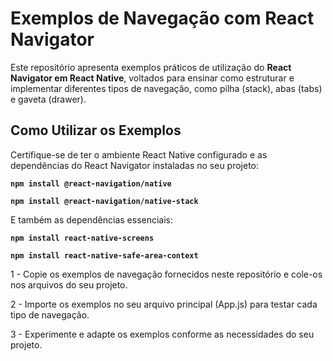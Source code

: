 # Exemplos de Navegação com React Navigator

Este repositório apresenta exemplos práticos de utilização do **React Navigator em React Native**, voltados para ensinar como estruturar e implementar diferentes tipos de navegação, como pilha (stack), abas (tabs) e gaveta (drawer).

## Como Utilizar os Exemplos

Certifique-se de ter o ambiente React Native configurado e as dependências do React Navigator instaladas no seu projeto:  

**`npm install @react-navigation/native`**

**`npm install @react-navigation/native-stack`**

E também as dependências essenciais:

**`npm install react-native-screens`**

**`npm install react-native-safe-area-context`**

1 - Copie os exemplos de navegação fornecidos neste repositório e cole-os nos arquivos do seu projeto.

2 - Importe os exemplos no seu arquivo principal (App.js) para testar cada tipo de navegação.

3 - Experimente e adapte os exemplos conforme as necessidades do seu projeto.



